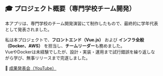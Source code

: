 ## 🎓 プロジェクト概要（専門学校チーム開発）

本アプリは、専門学校のチーム開発演習にて制作したもので、最終的に学年代表として発表されました。

私は本プロジェクトで、**フロントエンド（Vue.js）** および **インフラ全般（Docker、AWS）** を担当し、**チームリーダー**も務めました。  
VueやDockerは未経験でしたが、設計・実装・運用まで試行錯誤を繰り返しながら学び、無事リリースまで完遂しました。

🔗 [成果発表会（YouTube）](https://youtu.be/BSigsj2OP1U?si=hGj7H41LikIi0uXZ)
